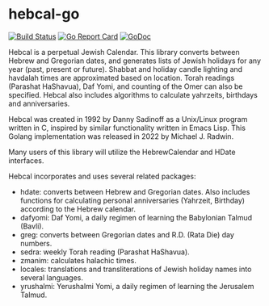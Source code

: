 # hebcal-go

[![Build Status](https://app.travis-ci.com/hebcal/hebcal-go.svg?branch=main)](https://app.travis-ci.com/hebcal/hebcal-go)
[![Go Report Card](https://goreportcard.com/badge/github.com/hebcal/hebcal-go)](https://goreportcard.com/report/github.com/hebcal/hebcal-go)
[![GoDoc](https://pkg.go.dev/badge/github.com/hebcal/hebcal-go?status.svg)](https://pkg.go.dev/github.com/hebcal/hebcal-go)

Hebcal is a perpetual Jewish Calendar. This library converts between
Hebrew and Gregorian dates, and generates lists of Jewish holidays for
any year (past, present or future). Shabbat and holiday candle lighting
and havdalah times are approximated based on location. Torah readings
(Parashat HaShavua), Daf Yomi, and counting of the Omer can also be
specified. Hebcal also includes algorithms to calculate yahrzeits,
birthdays and anniversaries.

Hebcal was created in 1992 by Danny Sadinoff as a Unix/Linux program
written in C, inspired by similar functionality written in Emacs Lisp.
This Golang implementation was released in 2022 by Michael J. Radwin.

Many users of this library will utilize the HebrewCalendar and HDate
interfaces.

Hebcal incorporates and uses several related packages:

  - hdate: converts between Hebrew and Gregorian dates.
    Also includes functions for calculating personal anniversaries
    (Yahrzeit, Birthday) according to the Hebrew calendar.
  - dafyomi: Daf Yomi, a daily regimen of learning the Babylonian
    Talmud (Bavli).
  - greg: converts between Gregorian dates and R.D. (Rata Die)
    day numbers.
  - sedra: weekly Torah reading (Parashat HaShavua).
  - zmanim: calculates halachic times.
  - locales: translations and transliterations of Jewish holiday
    names into several languages.
  - yrushalmi: Yerushalmi Yomi, a daily regimen of learning the
    Jerusalem Talmud.
